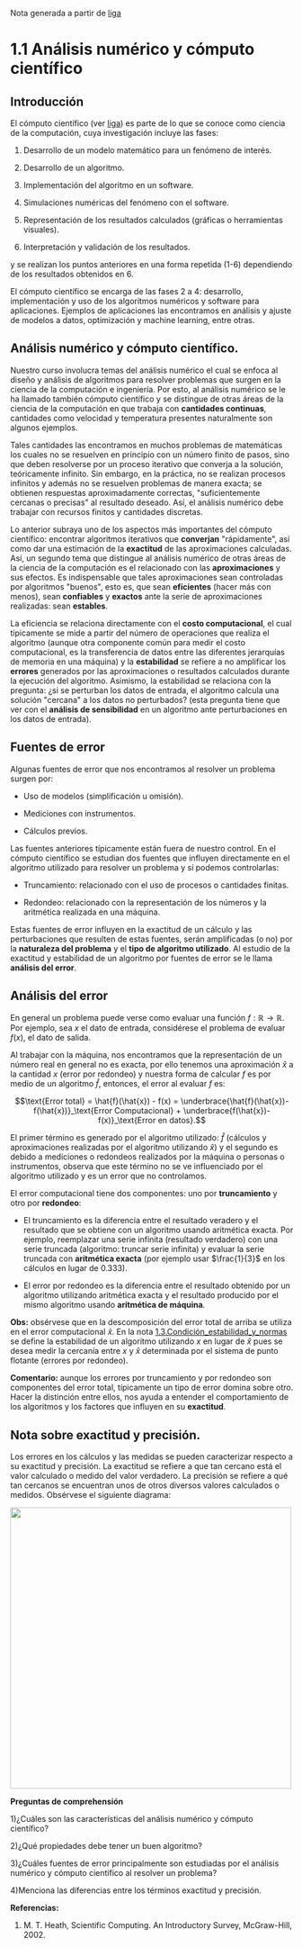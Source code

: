 Nota generada a partir de [liga](https://www.dropbox.com/s/z5ifw3ti66gukdy/1.1.Analisis_numerico_y_computo_cientifico.pdf?dl=0)

# 1.1 Análisis numérico y cómputo científico

## Introducción


El cómputo científico (ver [liga](https://en.wikipedia.org/wiki/Computational_science)) es parte de lo que se conoce como ciencia de la computación, cuya investigación incluye las fases:

1) Desarrollo de un modelo matemático para un fenómeno de interés. 

2) Desarrollo de un algoritmo.

3) Implementación del algoritmo en un software.

4) Simulaciones numéricas del fenómeno con el software.

5) Representación de los resultados calculados (gráficas o herramientas visuales).

6) Interpretación y validación de los resultados.

y se realizan los puntos anteriores en una forma repetida ($1$-$6$) dependiendo de los resultados obtenidos en $6$.

El cómputo científico se encarga de las fases $2$ a $4$: desarrollo, implementación y uso de los algoritmos numéricos y software para aplicaciones. Ejemplos de aplicaciones las encontramos en análisis y ajuste de modelos a datos, optimización y machine learning, entre otras.


## Análisis numérico y cómputo científico.

Nuestro curso involucra temas del análisis numérico el cual se enfoca al diseño y análisis de algoritmos para resolver problemas que surgen en la ciencia de la computación e ingeniería. Por esto, al análisis numérico se le ha llamado también cómputo científico y se distingue de otras áreas de la ciencia de la computación en que trabaja con **cantidades continuas**, cantidades como velocidad y temperatura presentes naturalmente son algunos ejemplos. 

Tales cantidades las encontramos en muchos problemas de matemáticas los cuales no se resuelven en principio con un número finito de pasos, sino que deben resolverse por un proceso iterativo que converja a la solución, teóricamente infinito. Sin embargo, en la práctica, no se realizan procesos infinitos y además no se resuelven problemas de manera exacta; se obtienen respuestas aproximadamente correctas, "suficientemente cercanas o precisas" al resultado deseado. Así, el análisis numérico debe trabajar con recursos finitos y cantidades discretas.

Lo anterior subraya uno de los aspectos más importantes del cómputo científico: encontrar algoritmos iterativos que **converjan** "rápidamente", así como dar una estimación de la **exactitud** de las aproximaciones calculadas. Así, un segundo tema que distingue al análisis numérico de otras áreas de la ciencia de la computación es el relacionado con las **aproximaciones** y sus efectos. Es indispensable que tales aproximaciones sean controladas por algoritmos "buenos", esto es, que sean **eficientes** (hacer más con menos), sean **confiables** y **exactos** ante la serie de aproximaciones realizadas: sean **estables**.

La eficiencia se relaciona directamente con el **costo computacional**, el cual típicamente se mide a partir del número de operaciones que realiza el algoritmo (aunque otra componente común para medir el costo computacional, es la transferencia de datos entre las diferentes jerarquías de memoria en una máquina) y la **estabilidad** se refiere a no amplificar los **errores** generados por las aproximaciones o resultados calculados durante la ejecución del algoritmo. Asimismo, la estabilidad se relaciona con la pregunta: ¿si se perturban los datos de entrada, el algoritmo calcula una solución "cercana" a los datos no perturbados? (esta pregunta tiene que ver con el **análisis de sensibilidad** en un algoritmo ante perturbaciones en los datos de entrada).

## Fuentes de error

Algunas fuentes de error que nos encontramos al resolver un problema surgen por:

* Uso de modelos (simplificación u omisión).

* Mediciones con instrumentos.

* Cálculos previos.

Las fuentes anteriores típicamente están fuera de nuestro control. En el cómputo científico se estudian dos fuentes que influyen directamente en el algoritmo utilizado para resolver un problema y sí podemos controlarlas:

* Truncamiento: relacionado con el uso de procesos o cantidades finitas.

* Redondeo: relacionado con la representación de los números y la aritmética realizada en una máquina.


Estas fuentes de error influyen en la exactitud de un cálculo y las perturbaciones que resulten de estas fuentes, serán amplificadas (o no) por la **naturaleza del problema** y el **tipo de algoritmo utilizado**. Al estudio de la exactitud y estabilidad de un algoritmo por fuentes de error se le llama **análisis del error**.

## Análisis del error

En general un problema puede verse como evaluar una función $f: \mathbb{R} \rightarrow \mathbb{R}$. Por ejemplo, sea $x$ el dato de entrada, considérese el problema de evaluar $f(x)$, el dato de salida.

Al trabajar con la máquina, nos encontramos que la representación de un número real en general no es exacta, por ello tenemos una aproximación $\hat{x}$ a la cantidad $x$ (error por redondeo) y nuestra forma de calcular $f$ es por medio de un algoritmo $\hat{f}$, entonces, el error al evaluar $f$ es:

$$\text{Error total} = \hat{f}(\hat{x}) - f(x) = \underbrace{\hat{f}(\hat{x})-f(\hat{x})}_\text{Error Computacional} + \underbrace{f(\hat{x})-f(x)}_\text{Error en datos}.$$

El primer término es generado por el algoritmo utilizado: $\hat{f}$ (cálculos y aproximaciones realizadas por el algoritmo utilizando $\hat{x}$) y el segundo es debido a mediciones o redondeos realizados por la máquina o personas o instrumentos, observa que este término no se ve influenciado por el algoritmo utilizado y es un error que no controlamos.

El error computacional tiene dos componentes: uno por **truncamiento** y otro por **redondeo**: 

* El truncamiento es la diferencia entre el resultado veradero y el resultado que se obtiene con un algoritmo usando aritmética exacta. Por ejemplo, reemplazar una serie infinita (resultado verdadero) con una serie truncada (algoritmo: truncar serie infinita) y evaluar la serie truncada con **aritmética exacta** (por ejemplo usar $\frac{1}{3}$ en los cálculos en lugar de $0.333$). 

* El error por redondeo es la diferencia entre el resultado obtenido por un algoritmo utilizando aritmética exacta y el resultado producido por el mismo algoritmo usando **aritmética de máquina**.

**Obs:** obsérvese que en la descomposición del error total de arriba se utiliza en el error computacional $\hat{x}$. En la nota [1.3.Condición_estabilidad_y_normas](https://github.com/ITAM-DS/analisis-numerico-computo-cientifico/blob/master/temas/I.computo_cientifico/1.3.Condicion_de_un_problema_y_estabilidad_de_un_algoritmo.ipynb) se define la estabilidad de un algoritmo utilizando $x$ en lugar de $\hat{x}$ pues se desea medir la cercanía entre $x$ y $\hat{x}$ determinada por el sistema de punto flotante (errores por redondeo).

**Comentario:** aunque los errores por truncamiento y por redondeo son componentes del error total, típicamente un tipo de error domina sobre otro. Hacer la distinción entre ellos, nos ayuda a entender el comportamiento de los algoritmos y los factores que influyen en su **exactitud**.

## Nota sobre exactitud y precisión.

Los errores en los cálculos y las medidas se pueden caracterizar respecto a su exactitud y precisión. La exactitud se refiere a que tan cercano está el valor calculado o medido del valor verdadero. La precisión se refiere a qué tan cercanos se encuentran unos de otros diversos valores calculados o medidos. Obsérvese el siguiente diagrama:

<img src="https://www.dl.dropboxusercontent.com/s/azkoe49xfg3a90d/1.1.exactitud_precision.png?dl=0" heigth="500" width="500">

**Preguntas de comprehensión**

1)¿Cuáles son las características del análisis numérico y cómputo científico?

2)¿Qué propiedades debe tener un buen algoritmo?

3)¿Cuáles fuentes de error principalmente son estudiadas por el análisis numérico y cómputo científico al resolver un problema?

4)Menciona las diferencias entre los términos exactitud y precisión.


**Referencias:**

1. M. T. Heath, Scientific Computing. An Introductory Survey, McGraw-Hill, 2002.
